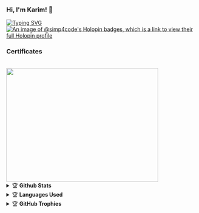 ### Hi, I'm Karim! 👋

<!--
**simp4code/simp4code** is a ✨ _special_ ✨ repository because its `README.md` (this file) appears on your GitHub profile.

Here are some ideas to get you started:

- 🔭 I’m currently working on ...
- 🌱 I’m currently learning ...
- 👯 I’m looking to collaborate on ...
- 🤔 I’m looking for help with ...
- 💬 Ask me about ...
- 📫 How to reach me: ...
- 😄 Pronouns: ...
- ⚡ Fun fact: ...


-->
[![Typing SVG](https://readme-typing-svg.herokuapp.com?lines=Java+Developer)](https://git.io/typing-svg)
[![An image of @simp4code's Holopin badges, which is a link to view their full Holopin profile](https://holopin.me/simp4code)](https://holopin.io/@simp4code)
### Certificates 
<br/>
<img src="https://github.com/simp4code/simp4code/blob/main/java_basic.png" data-canonical-src="https://github.com/simp4code/simp4code/blob/main/java_basic.png" width="400" height="300" />

<details>
    <summary>&#127942 <b>Github Stats</b></summary><br/>
    
[![@simp4code's GitHub stats](https://github-readme-stats.vercel.app/api?username=simp4code)](https://github.com/simp4code/github-readme-stats)
</details>
    
</details>

<details>
    <summary>&#127942 <b>Languages Used</b></summary><br/>
    
[![Top Langs](https://github-readme-stats.vercel.app/api/top-langs/?username=simp4code&layout=compact)](https://github.com/simp4code/github-readme-stats)

</details>

<details>
    <summary>&#127942 <b>GitHub Trophies</b></summary><br/>

![Github Trophy](https://github-profile-trophy.vercel.app/?username=simp4code)

</details>
